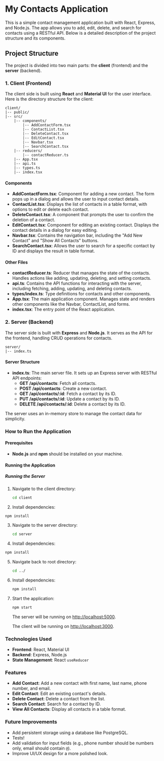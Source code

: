 # My Contacts Application

This is a simple contact management application built with React, Express, and Node.js. The app allows you to add, edit, delete, and search for contacts using a RESTful API. Below is a detailed description of the project structure and its components.

## Project Structure

The project is divided into two main parts: the **client** (frontend) and the **server** (backend).

### 1. Client (Frontend)

The client side is built using **React** and **Material UI** for the user interface. Here is the directory structure for the client:

```
client/
|-- public/
|-- src/
    |-- components/
        |-- AddContactForm.tsx
        |-- ContactList.tsx
        |-- DeleteContact.tsx
        |-- EditContact.tsx
        |-- Navbar.tsx
        |-- SearchContact.tsx
    |-- reducers/
        |-- contactReducer.ts
    |-- App.tsx
    |-- api.ts
    |-- types.ts
    |-- index.tsx
```

#### Components

- **AddContactForm.tsx**: Component for adding a new contact. The form pops up in a dialog and allows the user to input contact details.
- **ContactList.tsx**: Displays the list of contacts in a table format, with options to edit or delete each contact.
- **DeleteContact.tsx**: A component that prompts the user to confirm the deletion of a contact.
- **EditContact.tsx**: Component for editing an existing contact. Displays the contact details in a dialog for easy editing.
- **Navbar.tsx**: Contains the navigation bar, including the "Add New Contact" and "Show All Contacts" buttons.
- **SearchContact.tsx**: Allows the user to search for a specific contact by ID and displays the result in table format.

#### Other Files

- **contactReducer.ts**: Reducer that manages the state of the contacts. Handles actions like adding, updating, deleting, and setting contacts.
- **api.ts**: Contains the API functions for interacting with the server, including fetching, adding, updating, and deleting contacts.
- **types/index.ts**: Type definitions for contacts and other components.
- **App.tsx**: The main application component. Manages state and renders other components like the Navbar, ContactList, and forms.
- **index.tsx**: The entry point of the React application.

### 2. Server (Backend)

The server side is built with **Express** and **Node.js**. It serves as the API for the frontend, handling CRUD operations for contacts.

```
server/
|-- index.ts
```

#### Server Structure

- **index.ts**: The main server file. It sets up an Express server with RESTful API endpoints:
  - **GET /api/contacts**: Fetch all contacts.
  - **POST /api/contacts**: Create a new contact.
  - **GET /api/contacts/:id**: Fetch a contact by its ID.
  - **PUT /api/contacts/:id**: Update a contact by its ID.
  - **DELETE /api/contacts/:id**: Delete a contact by its ID.

The server uses an in-memory store to manage the contact data for simplicity.

### How to Run the Application

#### Prerequisites

- **Node.js** and **npm** should be installed on your machine.

#### Running the Application

##### Running the Server

1. Navigate to the client directory:
   ```bash
   cd client
   ```
2.  Install dependencies:
   ```bash
   npm install
   ```
3. Navigate to the server directory:
   ```bash
   cd server
   ```
4.  Install dependencies:
   ```bash
   npm install
   ```
5. Navigate back to root directory:
   ```bash
   cd ../
   ```
6. Install dependencies:
   ```bash
   npm install
   ```
7. Start the application:

   ```bash
   npm start
   ```

   The server will be running on [http://localhost:5000](http://localhost:5000).

   The client will be running on [http://localhost:3000](http://localhost:3000).

### Technologies Used

- **Frontend**: React, Material UI
- **Backend**: Express, Node.js
- **State Management**: React `useReducer`

### Features

- **Add Contact**: Add a new contact with first name, last name, phone number, and email.
- **Edit Contact**: Edit an existing contact's details.
- **Delete Contact**: Delete a contact from the list.
- **Search Contact**: Search for a contact by ID.
- **View All Contacts**: Display all contacts in a table format.

### Future Improvements

- Add persistent storage using a database like PostgreSQL.
- Tests!
- Add validation for input fields (e.g., phone number should be numbers only, email should contain `@`).
- Improve UI/UX design for a more polished look.
